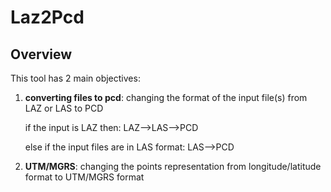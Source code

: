 # Laz2Pcd

## Overview

This tool has 2 main objectives:
1. **converting files to pcd**: changing the format of the input file(s) from LAZ or LAS to PCD
    
    if the input is LAZ then: LAZ-->LAS-->PCD
    
    else if the input files are in LAS format: LAS-->PCD

2. **UTM/MGRS**: changing the points representation from longitude/latitude format to UTM/MGRS format
